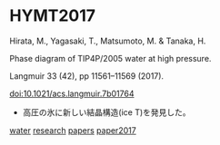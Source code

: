 # HYMT2017

Hirata, M., Yagasaki, T., Matsumoto, M. & Tanaka, H.

Phase diagram of TIP4P/2005 water at high pressure.

Langmuir 33 (42), pp 11561–11569 (2017).

[doi:10.1021/acs.langmuir.7b01764](http://doi.org/10.1021/acs.langmuir.7b01764)


* 高圧の氷に新しい結晶構造(ice T)を発見した。



[](https://youtu.be/QRax76gO1vU)



[water](water.md) [research](research.md) [papers](papers.md) [paper2017](paper2017.md)



